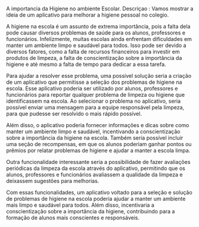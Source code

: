 A importancia da Higiene no ambiente Escolar.
Descriçao : Vamos mostrar a ideia de um aplicativo para melhorar a higiene pessoal no colegio.

A higiene na escola é um assunto de extrema importância, pois a falta dela pode causar diversos problemas de saúde para os alunos, professores e funcionários. Infelizmente, muitas escolas ainda enfrentam dificuldades em manter um ambiente limpo e saudável para todos. Isso pode ser devido a diversos fatores, como a falta de recursos financeiros para investir em produtos de limpeza, a falta de conscientização sobre a importância da higiene e até mesmo a falta de tempo para dedicar a essa tarefa.

Para ajudar a resolver esse problema, uma possível solução seria a criação de um aplicativo que permitisse a seleção dos problemas de higiene na escola. Esse aplicativo poderia ser utilizado por alunos, professores e funcionários para reportar qualquer problema de limpeza ou higiene que identificassem na escola. Ao selecionar o problema no aplicativo, seria possível enviar uma mensagem para a equipe responsável pela limpeza, para que pudesse ser resolvido o mais rápido possível.

Além disso, o aplicativo poderia fornecer informações e dicas sobre como manter um ambiente limpo e saudável, incentivando a conscientização sobre a importância da higiene na escola. Também seria possível incluir uma seção de recompensas, em que os alunos poderiam ganhar pontos ou prêmios por relatar problemas de higiene e ajudar a manter a escola limpa.

Outra funcionalidade interessante seria a possibilidade de fazer avaliações periódicas da limpeza da escola através do aplicativo, permitindo que os alunos, professores e funcionários avaliassem a qualidade da limpeza e deixassem sugestões para melhorias.

Com essas funcionalidades, um aplicativo voltado para a seleção e solução de problemas de higiene na escola poderia ajudar a manter um ambiente mais limpo e saudável para todos. Além disso, incentivaria a conscientização sobre a importância da higiene, contribuindo para a formação de alunos mais conscientes e responsáveis.
